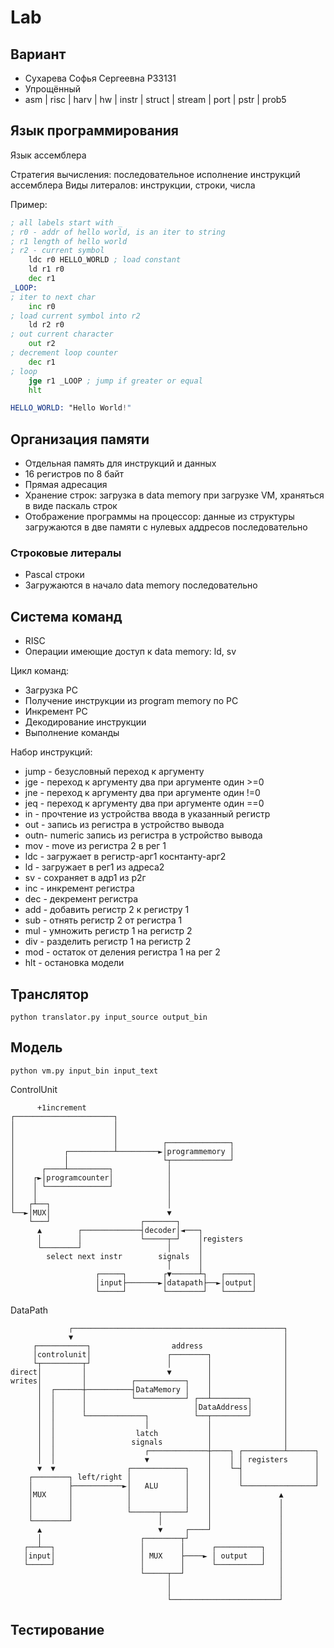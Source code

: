 # Lab

## Вариант
- Сухарева Софья Сергеевна P33131
- Упрощённый
- asm | risc | harv | hw | instr | struct | stream | port | pstr | prob5

## Язык программирования
Язык ассемблера

Стратегия вычисления: последовательное исполнение инструкций ассемблера
Виды литералов: инструкции, строки, числа

Пример:
```asm
; all labels start with _
; r0 - addr of hello world, is an iter to string
; r1 length of hello world
; r2 - current symbol
    ldc r0 HELLO_WORLD ; load constant
    ld r1 r0
    dec r1
_LOOP:
; iter to next char
    inc r0
; load current symbol into r2
    ld r2 r0
; out current character
    out r2
; decrement loop counter
    dec r1
; loop
    jge r1 _LOOP ; jump if greater or equal
    hlt

HELLO_WORLD: "Hello World!"
```

## Организация памяти
- Отдельная память для инструкций и данных
- 16 регистров по 8 байт
- Прямая адресация
- Хранение строк: загрузка в data memory при загрузке VM, храняться в виде паскаль строк
- Отображение программы на процессор: данные из структуры загружаются в две памяти с нулевых аддресов последовательно

### Строковые литералы
- Pascal строки
- Загружаются в начало data memory последовательно

## Система команд
- RISC
- Операции имеющие доступ к data memory: ld, sv

Цикл команд:
- Загрузка PC
- Получение инструкции из program memory по PC
- Инкремент PC
- Декодирование инструкции
- Выполнение команды

Набор инструкций:
- jump - безусловный переход к аргументу
- jge - переход к аргументу два при аргументе один >=0
- jne - переход к аргументу два при аргументе один !=0
- jeq - переход к аргументу два при аргументе один ==0
- in - прочтение из устройства ввода в указанный регистр
- out - запись из регистра в устройство вывода
- outn- numeric запись из регистра в устройство вывода
- mov - move из регистра 2 в рег 1
- ldc - загружает в регистр-арг1 коснтанту-арг2
- ld - загружает в рег1 из адреса2
- sv - сохраняет в адр1 из р2г
- inc - инкремент регистра
- dec - декремент регистра
- add - добавить регистр 2 к регистру 1
- sub - отнять регистр 2 от регистра 1
- mul - умножить регистр 1 на регистр 2
- div - разделить регистр 1 на регистр 2
- mod - остаток от деления регистра 1 на рег 2
- hlt - остановка модели

## Транслятор
```
python translator.py input_source output_bin
```

## Модель
```
python vm.py input_bin input_text
```

ControlUnit
```
      +1increment                                      
┌──────────────────────┐                               
│                      │                               
│                      │                               
│                      │          ┌──────────────┐     
│           ┌──────────┴─────────►│programmemory │     
│           │                     └┬─────────────┘     
│      ┌────┴─────────┐            │                   
│    ┌►│programcounter│            │                   
│    │ └──────────────┘            │                   
│    │                             │                   
│   ┌┴──┐                          │                   
└──►│MUX│                          ▼                   
    └───┘                    ┌───────┐                 
      ▲        ┌─────────────┤decoder│◄───┐            
      │        │             └─────┬─┘    │registers   
      └────────┘                   │      │            
        select next instr        signals  │            
                                   │      │            
                   ┌─────┐        ┌▼──────┴┐   ┌──────┐
                   │input├───────►│datapath├──►│output│
                   └─────┘        └────────┘   └──────┘
```


DataPath
```
             ┌───────────────────────────────────────────────┐       
             ▼                                               │       
     ┌───────────┐                  address                  │       
     │controlunit│                 ┌────────┐                │       
     └┬─────────┬┘                 │        │                │       
direct│         │                  ▼        │                │       
writes│         │          ┌───────────┐    │                │       
      │  ┌──────┼──────────┤DataMemory │    │                │       
      │  │      │          └───────────┘ ┌──┴────────┐       │       
      │  │      │                        │DataAddress│       │       
      │  │      └─────────────┐          └──┬────────┘       │       
      │  │                    │             │                │       
      │  │                  latch           │                │       
      │  │                 signals          │                │       
      │  │                    ┌─────────────┼────┐ ┌─────────┴──────┐
      │  │                    ▼             │    │ │ registers      │
      ▼  ▼                ┌────────────┐    │    └─┤                │
    ┌────────┐ left/right │            │    │      │                │
    │        ├───────────►│   ALU      │    │      └────────────────┘
    │MUX     │            │            │    │               ▲        
    │        │            │            │    │               │        
    │        │            └──────┬─────┘    │               │        
    └────────┘                   │          │               │        
      ▲                          ▼     ┌────┘               │        
      │                      ┌────────┬┘                    │        
   ┌──┴──┐                   │        │      ┌──────────┐   │        
   │input│                   │ MUX    ├────► │ output   │   │        
   └─────┘                   │        │      └──────────┘   │        
                             └─────┬──┘                     │        
                                   │                        │        
                                   │                        │        
                                   └────────────────────────┘        
```

## Тестирование
